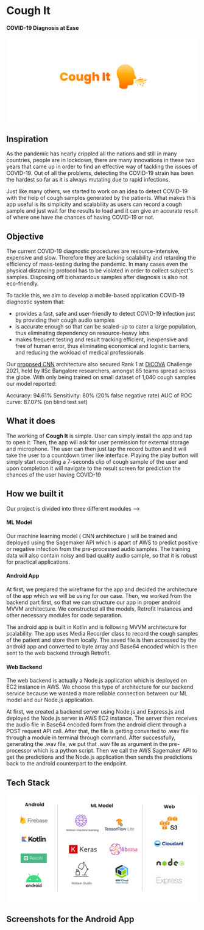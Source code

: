 # **Cough It**
#### COVID-19 Diagnosis at Ease

<p align="center">
  <img src="./assets/thumbnail.png" />
</p>

## Inspiration
As the pandemic has nearly crippled all the nations and still in many countries, people are in lockdown, there are many innovations in these two years that came up in order to find an effective way of tackling the issues of COVID-19. Out of all the problems, detecting the COVID-19 strain has been the hardest so far as it is always mutating due to rapid infections. 

Just like many others, we started to work on an idea to detect COVID-19 with the help of cough samples generated by the patients. What makes this app useful is its simplicity and scalability as users can record a cough sample and just wait for the results to load and it can give an accurate result of where one have the chances of having COVID-19 or not. 

## Objective
The current COVID-19 diagnostic procedures are resource-intensive, expensive and slow. Therefore they are lacking scalability and retarding the efficiency of mass-testing during the pandemic. In many cases even the physical distancing protocol has to be violated in order to collect subject's samples. Disposing off biohazardous samples after diagnosis is also not eco-friendly.

To tackle this, we aim to develop a mobile-based application COVID-19 diagnostic system that:

* provides a fast, safe and user-friendly to detect COVID-19 infection just by providing their cough audio samples
* is accurate enough so that can be scaled-up to cater a large population, thus eliminating dependency on resource-heavy labs
* makes frequent testing and result tracking efficient, inexpensive and free of human error, thus eliminating economical and logistic barriers, and reducing the wokload of medical professionals

Our [proposed CNN](https://dicova2021.github.io/docs/reports/team_Brogrammers_DiCOVA_2021_Challenge_System_Report.pdf) architecture also secured Rank 1 at [DiCOVA](https://dicova2021.github.io/) Challenge 2021, held by IISc Bangalore researchers, amongst 85 teams spread across the globe. With only being trained on small dataset of 1,040 cough samples our model reported:

Accuracy: 94.61%
Sensitivity: 80% (20% false negative rate)
AUC of ROC curve: 87.07% (on blind test set)


## What it does
The working of **Cough It** is simple. User can simply install the app and tap to open it. Then, the app will ask for user permission for external storage and microphone. The user can then just tap the record button and it will take the user to a countdown timer like interface. Playing the play button will simply start recording a 7-seconds clip of cough sample of the user and upon completion it will navigate to the result screen for prediction the chances of the user having COVID-19

## How we built it
Our project is divided into three different modules --> 
#### **ML Model** 
Our machine learning model ( CNN architecture ) will be trained and deployed using the Sagemaker API which is apart of AWS to predict positive or negative infection from the pre-processed audio samples. The training data will also contain noisy and bad quality audio sample, so that it is robust for practical applications. 

#### **Android App**
At first, we prepared the wireframe for the app and decided the architecture of the app which we will be using for our case. Then, we worked from the backend part first, so that we can structure our app in proper android MVVM architecture. We constructed all the models, Retrofit Instances and other necessary modules for code separation. 

The android app is built in Kotlin and is following MVVM architecture for scalability. The app uses Media Recorder class to record the cough samples of the patient and store them locally. The saved file is then accessed by the android app and converted to byte array and Base64 encoded which is then sent to the web backend through Retrofit. 

#### **Web Backend**
The web backend is actually a Node.js application which is deployed on EC2 instance in AWS. We choose this type of architecture for our backend service because we wanted a more reliable connection between our ML model and our Node.js application. 

At first, we created a backend server using Node.js and Express.js and deployed the Node.js server in AWS EC2 instance. The server then receives the audio file in Base64 encoded form from the android client through a POST request API call. After that, the file is getting converted to .wav file through a module in terminal through command. After successfully, generating the .wav file, we put that .wav file as argument in the pre-processor which is a python script. Then we call the AWS Sagemaker API to get the predictions and the Node.js application then sends the predictions back to the android counterpart to the endpoint. 

## Tech Stack
<p align="center">
  <img src="./assets/tech_stack.png" />
</p>


## Screenshots for the Android App

<br/>

<!-- <div style="display: flex; justify-content: center">
  <img width="250px" height="500px" src="./assets/home.jpg"/> &nbsp; &nbsp;
  <img width="250px" height="500px" src="./assets/home_dark.jpg"/> &nbsp; &nbsp;
  <img width="250px" height="500px" src="./assets/record.jpg"/><br/> <br/>
  <img width="250px" height="500px" src="./assets/record_dark.jpg"/> &nbsp; &nbsp;
  <img width="250px" height="500px" src="./assets/result.jpg"/>&nbsp; &nbsp;
  <img width="250px" height="500px" src="./assets/result_dark.jpg"/>
</div> -->
